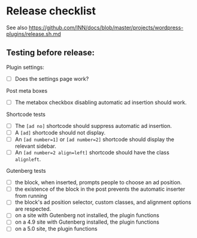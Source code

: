 # Release checklist

See also https://github.com/INN/docs/blob/master/projects/wordpress-plugins/release.sh.md

## Testing before release:

Plugin settings:

- [ ] Does the settings page work?

Post meta boxes

- [ ] The metabox checkbox disabling automatic ad insertion should work.

Shortcode tests

- [ ] The `[ad no]` shortcode should suppress automatic ad insertion.
- [ ] A `[ad]` shortcode should not display.
- [ ] An `[ad number=1]` or `[ad number=2]` shortcode should display the relevant sidebar.
- [ ] An `[ad number=2 align=left]` shortcode should have the class `alignleft`.

Gutenberg tests

- [ ] the block, when inserted, prompts people to choose an ad position.
- [ ] the existence of the block in the post prevents the automatic inserter from running
- [ ] the block's ad position selector, custom classes, and alignment options are respected.
- [ ] on a site with Gutenberg not installed, the plugin functions
- [ ] on a 4.9 site with Gutenberg installed, the plugin functions
- [ ] on a 5.0 site, the plugin functions

